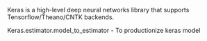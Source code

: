 Keras is a high-level deep neural networks library that supports Tensorflow/Theano/CNTK backends. 

Keras.estimator.model_to_estimator - To productionize keras model



